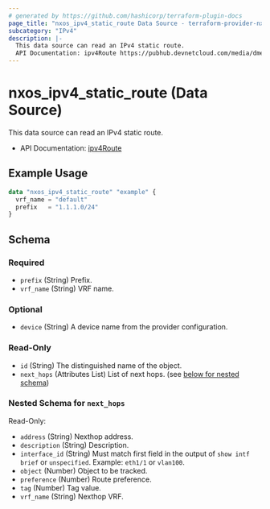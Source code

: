```yaml
---
# generated by https://github.com/hashicorp/terraform-plugin-docs
page_title: "nxos_ipv4_static_route Data Source - terraform-provider-nxos"
subcategory: "IPv4"
description: |-
  This data source can read an IPv4 static route.
  API Documentation: ipv4Route https://pubhub.devnetcloud.com/media/dme-docs-10-2-2/docs/Layer%203/ipv4:Route/
---
```


# nxos_ipv4_static_route (Data Source)

This data source can read an IPv4 static route.

- API Documentation: [ipv4Route](https://pubhub.devnetcloud.com/media/dme-docs-10-2-2/docs/Layer%203/ipv4:Route/)

## Example Usage

```terraform
data "nxos_ipv4_static_route" "example" {
  vrf_name = "default"
  prefix   = "1.1.1.0/24"
}
```

<!-- schema generated by tfplugindocs -->
## Schema

### Required

- `prefix` (String) Prefix.
- `vrf_name` (String) VRF name.

### Optional

- `device` (String) A device name from the provider configuration.

### Read-Only

- `id` (String) The distinguished name of the object.
- `next_hops` (Attributes List) List of next hops. (see [below for nested schema](#nestedatt--next_hops))

<a id="nestedatt--next_hops"></a>
### Nested Schema for `next_hops`

Read-Only:

- `address` (String) Nexthop address.
- `description` (String) Description.
- `interface_id` (String) Must match first field in the output of `show intf brief` or `unspecified`. Example: `eth1/1` or `vlan100`.
- `object` (Number) Object to be tracked.
- `preference` (Number) Route preference.
- `tag` (Number) Tag value.
- `vrf_name` (String) Nexthop VRF.


